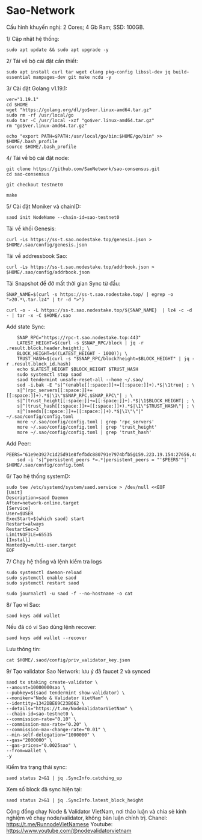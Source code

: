 # Sao-Network

Cấu hình khuyến nghị:
2 Cores;
4 Gb Ram;
SSD: 100GB.

1/ Cập nhật hệ thống:

    sudo apt update && sudo apt upgrade -y

2/ Tải về bộ cài đặt cần thiết:

    sudo apt install curl tar wget clang pkg-config libssl-dev jq build-essential manpages-dev git make ncdu -y
    
3/ Cài đặt Golang v1.19.1:

    ver="1.19.1"
    cd $HOME
    wget "https://golang.org/dl/go$ver.linux-amd64.tar.gz"
    sudo rm -rf /usr/local/go
    sudo tar -C /usr/local -xzf "go$ver.linux-amd64.tar.gz"
    rm "go$ver.linux-amd64.tar.gz"
    
    echo "export PATH=$PATH:/usr/local/go/bin:$HOME/go/bin" >> $HOME/.bash_profile
    source $HOME/.bash_profile
    
4/ Tải về bộ cài đặt node:

    git clone https://github.com/SaoNetwork/sao-consensus.git
    cd sao-consensus

    git checkout testnet0

    make

5/ Cài đặt Moniker và chainID:

    saod init NodeName --chain-id=sao-testnet0
    
 Tải về khối Genesis:
 
    curl -Ls https://ss-t.sao.nodestake.top/genesis.json > $HOME/.sao/config/genesis.json 
    
 Tải về addressbook Sao:
 
    curl -Ls https://ss-t.sao.nodestake.top/addrbook.json > $HOME/.sao/config/addrbook.json
    
  Tải Snapshot để đỡ mất thời gian Sync từ đầu:
  
    SNAP_NAME=$(curl -s https://ss-t.sao.nodestake.top/ | egrep -o ">20.*\.tar.lz4" | tr -d ">")

    curl -o - -L https://ss-t.sao.nodestake.top/${SNAP_NAME}  | lz4 -c -d - | tar -x -C $HOME/.sao

   Add state Sync:
    
        SNAP_RPC="https://rpc-t.sao.nodestake.top:443"
        LATEST_HEIGHT=$(curl -s $SNAP_RPC/block | jq -r .result.block.header.height); \
        BLOCK_HEIGHT=$((LATEST_HEIGHT - 1000)); \
        TRUST_HASH=$(curl -s "$SNAP_RPC/block?height=$BLOCK_HEIGHT" | jq -r .result.block_id.hash)
        echo $LATEST_HEIGHT $BLOCK_HEIGHT $TRUST_HASH
        sudo systemctl stop saod
        saod tendermint unsafe-reset-all --home ~/.sao/
        sed -i.bak -E "s|^(enable[[:space:]]+=[[:space:]]+).*$|\1true| ; \
        s|^(rpc_servers[[:space:]]+=[[:space:]]+).*$|\1\"$SNAP_RPC,$SNAP_RPC\"| ; \
        s|^(trust_height[[:space:]]+=[[:space:]]+).*$|\1$BLOCK_HEIGHT| ; \
        s|^(trust_hash[[:space:]]+=[[:space:]]+).*$|\1\"$TRUST_HASH\"| ; \
        s|^(seeds[[:space:]]+=[[:space:]]+).*$|\1\"\"|" ~/.sao/config/config.toml
        more ~/.sao/config/config.toml | grep 'rpc_servers'
        more ~/.sao/config/config.toml | grep 'trust_height'
        more ~/.sao/config/config.toml | grep 'trust_hash'
Add Peer:

    PEERS="61e9e3927c1d25d91e8fefbdc880791e7974bfb5@159.223.19.154:27656,4a4c330115ed36bf8a5c8ffbc568d165ee91bd72@207.154.243.48:20656,244c464e3d500ee3f242fa3a10ae50d4cd02fc26@164.90.221.101:26656,d99276e75a528b1e5a40bee3fe41ffe80a3a5b1b@195.3.221.58:47656,59cef823c1a426f15eb9e688287cd1bc2b6ea42d@152.70.126.187:26656,39320c6f494f7e091ce9b40e7ed49b1abb6b6c5d@95.217.57.232:46656"
        sed -i 's|^persistent_peers *=.*|persistent_peers = "'$PEERS'"|' $HOME/.sao/config/config.toml

 6/ Tạo hệ thống systemD:
 
    sudo tee /etc/systemd/system/saod.service > /dev/null <<EOF
    [Unit]
    Description=saod Daemon
    After=network-online.target
    [Service]
    User=$USER
    ExecStart=$(which saod) start
    Restart=always
    RestartSec=3
    LimitNOFILE=65535
    [Install]
    WantedBy=multi-user.target
    EOF

7/ Chạy hệ thống và lệnh kiểm tra logs

    sudo systemctl daemon-reload
    sudo systemctl enable saod
    sudo systemctl restart saod

    sudo journalctl -u saod -f --no-hostname -o cat
    
8/ Tạo ví Sao:

    saod keys add wallet

Nếu đã có ví Sao dùng lệnh recover:

    saod keys add wallet --recover
    
Lưu thông tin:

    cat $HOME/.saod/config/priv_validator_key.json
    
9/ Tạo validator Sao Network: lưu ý đã faucet 2  và synced

    saod tx staking create-validator \
    --amount=10000000sao \
    --pubkey=$(saod tendermint show-validator) \
    --moniker="Node & Validator VietNam" \
    --identity=1342DBE69C23B662 \
    --details="https://t.me/NodeValidatorVietNam" \
    --chain-id=sao-testnet0 \
    --commission-rate="0.10" \
    --commission-max-rate="0.20" \
    --commission-max-change-rate="0.01" \
    --min-self-delegation="1000000" \
    --gas="2000000" \
    --gas-prices="0.0025sao" \
    --from=wallet \
    -y

Kiểm tra trạng thái sync:

    saod status 2>&1 | jq .SyncInfo.catching_up

Xem số block đã sync hiện tại:

    saod status 2>&1 | jq .SyncInfo.latest_block_height


Cộng đồng chạy Node & Validator VietNam, nơi thảo luận và chia sẻ kinh nghiệm về chạy node/validator, không bàn luận chính trị.
Chanel: https://t.me/RunnodeVietNamese
Youtube: https://www.youtube.com/@nodevalidatorvietnam
